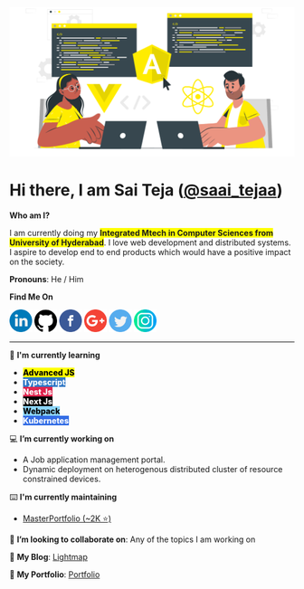
<img src="/images/banner.png">

<!-- <div style="text-align:center;display:flex;justify-content:center;">

![Sai Teja's Github Profile Views](https://komarev.com/ghpvc/?username=saiteja13427&color=yellow&style=for-the-badge)

</div> -->

# Hi there, I am Sai Teja ([@saai_tejaa](https://saiteja13427.github.io))</h1>


**Who am I?**

I am currently doing my <strong><span style="background-color:yellow">Integrated Mtech in Computer Sciences from University of Hyderabad</span></strong>. I love web development and distributed systems. I aspire to develop end to end products which would have a positive impact on the society.


**Pronouns**: He / Him

**Find Me On**
<div>
<a href="https://www.linkedin.com/in/saai-tejaa/"><img src="/logos/linkedin.png" width="40" /></a>
<a href="https://github.com/saiteja13427"><img src="/logos/github-logo.png" width="40" /></a>
<a href="https://www.facebook.com/sai.baadshah.7/"><img src="/logos/facebook.png" width="40" /></a>
<a href="mailto:saiteja13427@gmail.com"><img src="/logos/google-plus.png" width="40" /></a>
<a href="https://twitter.com/saai_tejaa"><img src="/logos/twitter.png" width="40" /></a>
<a href="https://www.instagram.com/saai_tejaa"><img src="/logos/instagram.png" width="40" /></a>
</div>

<hr style="height:1px;background-color:#000">

📕 **I'm currently learning** 
- <span style="background-color:yellow;color:black;font-weight:800"> Advanced JS </span>
- <span style="background-color:#3178c6;color:white;font-weight:800"> Typescript </span>
- <span style="background-color:#E0234E;color:white;font-weight:800"> Nest Js </span>
- <span style="background-color:#000;color:white;font-weight:800"> Next Js </span>
- <span style="background-color:#8dd6f9;color:black;font-weight:800"> Webpack </span>
- <span style="background-color:#326ce5;color:white;font-weight:800"> Kubernetes </span>


💻 **I’m currently working on** 
- A Job application management portal.
- Dynamic deployment on heterogenous distributed cluster of resource constrained devices.

⌨️ **I'm currently maintaining**
- [MasterPortfolio (~2K ⭐)](https://github.com/ashutosh1919/masterPortfolio)

👯 **I’m looking to collaborate on**: Any of the topics I am working on


📰 **My Blog**: [Lightmap](https://lightmap.dev/)

👨 **My Portfolio**: [Portfolio](https://saiteja13427.github.io)


